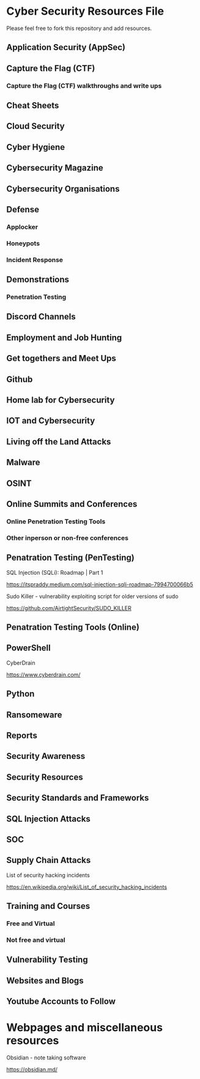 # Cyber Security Resources File

Please feel free to fork this repository and add resources.

## Application Security (AppSec)


## Capture the Flag (CTF)


### Capture the Flag (CTF) walkthroughs and write ups


## Cheat Sheets


## Cloud Security


## Cyber Hygiene


## Cybersecurity Magazine


## Cybersecurity Organisations


## Defense ##


### Applocker ###


### Honeypots ###


### Incident Response ###


## Demonstrations

### Penetration Testing


## Discord Channels ##


## Employment and Job Hunting


## Get togethers and Meet Ups


## Github


## Home lab for Cybersecurity


## IOT and Cybersecurity


## Living off the Land Attacks


## Malware


## OSINT


## Online Summits and Conferences


### Online Penetration Testing Tools


### Other inperson or non-free conferences


## Penatration Testing (PenTesting)

SQL Injection (SQLi): Roadmap | Part 1

https://itspraddy.medium.com/sql-injection-sqli-roadmap-7994700066b5

Sudo Killer - vulnerability exploiting script for older versions of sudo

https://github.com/AirtightSecurity/SUDO_KILLER


## Penatration Testing Tools (Online) ##

## PowerShell

CyberDrain

https://www.cyberdrain.com/


## Python


## Ransomeware


## Reports ##


## Security Awareness


## Security Resources ##


## Security Standards and Frameworks


## SQL Injection Attacks


## SOC


## Supply Chain Attacks ##

List of security hacking incidents

https://en.wikipedia.org/wiki/List_of_security_hacking_incidents


## Training and Courses

### Free and Virtual


### Not free and virtual ###


## Vulnerability Testing


## Websites and Blogs


## Youtube Accounts to Follow


# Webpages and miscellaneous resources

Obsidian - note taking software

https://obsidian.md/



